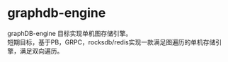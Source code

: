 # graphdb-engine

graphDB-engine 目标实现单机图存储引擎。  
短期目标，基于PB，GRPC，rocksdb/redis实现一款满足图遍历的单机存储引擎，满足双向遍历。